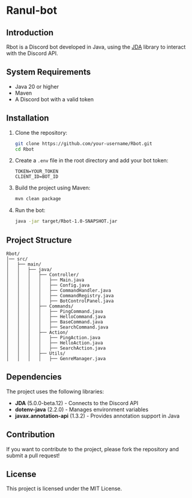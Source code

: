 # Ranul-bot

## Introduction
Rbot is a Discord bot developed in Java, using the [JDA](https://github.com/DV8FromTheWorld/JDA) library to interact with the Discord API.

## System Requirements
- Java 20 or higher
- Maven
- A Discord bot with a valid token

## Installation
1. Clone the repository:
   ```sh
   git clone https://github.com/your-username/Rbot.git
   cd Rbot
   ```
2. Create a `.env` file in the root directory and add your bot token:
   ```env
   TOKEN=YOUR_TOKEN
   CLIENT_ID=BOT_ID
   ```
3. Build the project using Maven:
   ```sh
   mvn clean package
   ```
4. Run the bot:
   ```sh
   java -jar target/Rbot-1.0-SNAPSHOT.jar
   ```

## Project Structure
```
Rbot/
│── src/
│   ├── main/
│   │   ├── java/
│   │   │   ├── Controller/  
│   │   │   │   ├── Main.java
│   │   │   │   ├── Config.java
│   │   │   │   ├── CommandHandler.java
│   │   │   │   ├── CommandRegistry.java
│   │   │   │   ├── BotControlPanel.java
│   │   │   ├── Commands/  
│   │   │   │   ├── PingCommand.java
│   │   │   │   ├── HelloCommand.java
│   │   │   │   ├── BaseCommand.java
│   │   │   │   ├── SearchCommand.java
│   │   │   ├── Action/  
│   │   │   │   ├── PingAction.java
│   │   │   │   ├── HelloAction.java
│   │   │   │   ├── SearchAction.java
│   │   │   ├── Utils/  
│   │   │   │   ├── GenreManager.java
```

## Dependencies
The project uses the following libraries:
- **JDA** (5.0.0-beta.12) - Connects to the Discord API
- **dotenv-java** (2.2.0) - Manages environment variables
- **javax.annotation-api** (1.3.2) - Provides annotation support in Java

## Contribution
If you want to contribute to the project, please fork the repository and submit a pull request!

## License
This project is licensed under the MIT License.

